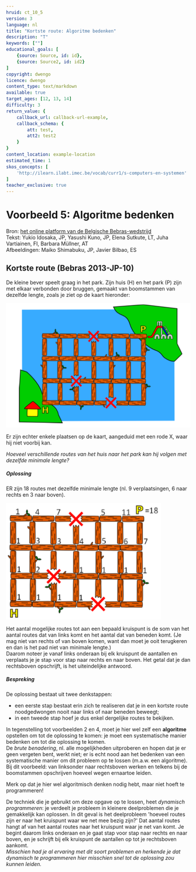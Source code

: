 ```yaml
---
hruid: ct_10_5
version: 3
language: nl
title: "Kortste route: Algoritme bedenken"
description: "T"
keywords: [""]
educational_goals: [
    {source: Source, id: id}, 
    {source: Source2, id: id2}
]
copyright: dwengo
licence: dwengo
content_type: text/markdown
available: true
target_ages: [12, 13, 14]
difficulty: 3
return_value: {
    callback_url: callback-url-example,
    callback_schema: {
        att: test,
        att2: test2
    }
}
content_location: example-location
estimated_time: 1
skos_concepts: [
    'http://ilearn.ilabt.imec.be/vocab/curr1/s-computers-en-systemen'
]
teacher_exclusive: true
---
```

# Voorbeeld 5:  Algoritme bedenken
Bron: [het online platform van de Belgische Bebras-wedstrijd](https://bebras.ugent.be/)<br>
Tekst: Yukio Idosaka, JP, Yasushi Kuno, JP, Elena Sutkute, LT, Juha Vartiainen, FI, Barbara Müllner, AT<br>
Afbeeldingen: Maiko Shimabuku, JP, Javier Bilbao, ES

## Kortste route (Bebras 2013-JP-10)

De kleine bever speelt graag in het park. Zijn huis (H) en het park (P) zijn met elkaar verbonden door bruggen, gemaakt van boomstammen van dezelfde lengte, zoals je ziet op de kaart hieronder:

![Kortste route](embed/bebrasalgoritmebedenken.png "Bebras algoritme bedenken")

Er zijn echter enkele plaatsen op de kaart, aangeduid met een rode X, waar hij niet voorbij kan.

*Hoeveel verschillende routes van het huis naar het park kan hij volgen met dezelfde minimale lengte?*

##### Oplossing

ER zijn 18 routes met dezelfde minimale lengte (nl. 9 verplaatsingen, 6 naar rechts en 3 naar boven).

![Kortste route](embed/bebrasalgoritmebedenkenoplossing.png "Bebras Korste route oplossing")

Het aantal mogelijke routes tot aan een bepaald kruispunt is de som van het aantal routes dat van links komt en het aantal dat van beneden komt. (Je mag niet van rechts of van boven komen, want dan moet je ooit terugkeren en dan is het pad niet van minimale lengte.)<br>
Daarom noteer je vanaf links onderaan bij elk kruispunt de aantallen en verplaats je je stap voor stap naar rechts en naar boven. Het getal dat je dan rechtsboven opschrijft, is het uiteindelijke antwoord.

##### Bespreking

De oplossing bestaat uit twee denkstappen: 
- een eerste stap bestaat erin zich te realiseren dat je in een kortste route noodgedwongen nooit naar links of naar beneden beweegt;
- in een tweede stap hoef je dus enkel dergelijke routes te bekijken.

In tegenstelling tot voorbeelden 2 en 4, moet je hier wel zelf een **algoritme** opstellen om tot de oplossing te komen: je moet een systematische manier bedenken om tot die oplossing te komen. <br>
De *brute benadering*, nl. alle mogelijkheden uitproberen en hopen dat je er geen vergeten bent, werkt niet; er is echt nood aan het bedenken van een systematische manier om dit probleem op te lossen (m.a.w. een algoritme).<br>
Bij dit voorbeeld: van linksonder naar rechtsboven werken en telkens bij de boomstammen opschrijven hoeveel wegen ernaartoe leiden.

Merk op dat je hier wel algoritmisch denken nodig hebt, maar niet hoeft te programmeren!

De techniek die je gebruikt om deze opgave op te lossen, heet *dynamisch programmeren*: je verdeelt je probleem in kleinere deelproblemen die je gemakkelijk kan oplossen. In dit geval is het deelprobleem 'hoeveel routes zijn er naar het kruispunt waar we net mee bezig zijn?' Dat aantal routes hangt af van het aantal routes naar het kruispunt waar je net van komt. Je begint daarom links onderaan en je gaat stap voor stap naar rechts en naar boven, en je schrijft bij elk kruispunt de aantallen op tot je rechtsboven aankomt.<br>
*Misschien had je al ervaring met dit soort problemen en herkende je dat dynamisch te programmeren hier misschien snel tot de oplossing zou kunnen leiden.*
